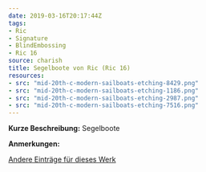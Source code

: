```yaml
---
date: 2019-03-16T20:17:44Z
tags:
- Ric
- Signature
- BlindEmbossing
- Ric 16
source: charish
title: Segelboote von Ric (Ric 16)
resources:
- src: "mid-20th-c-modern-sailboats-etching-8429.png"
- src: "mid-20th-c-modern-sailboats-etching-1186.png"
- src: "mid-20th-c-modern-sailboats-etching-2987.png"
- src: "mid-20th-c-modern-sailboats-etching-7516.png"
---
```


**Kurze Beschreibung:** Segelboote

**Anmerkungen:**

[Andere Einträge für dieses Werk](/de/tags/ric-16)

